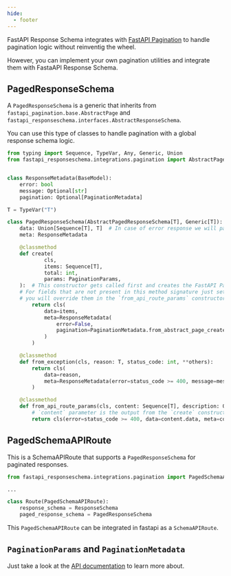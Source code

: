 ```yaml
---
hide:
  - footer
---
```


FastAPI Response Schema integrates with [FastAPI Pagination](https://github.com/uriyyo/fastapi-pagination) to handle pagination logic without reinventig the wheel.

However, you can implement your own pagination utilities and integrate them with FastaAPI Response Schema.


## PagedResponseSchema
A `PagedResponseSchema` is a generic that inherits from `fastapi_pagination.base.AbstractPage` and `fastapi_responseschema.interfaces.AbstractResponseSchema`.

You can use this type of classes to handle pagination with a global response schema logic.

```py
from typing import Sequence, TypeVar, Any, Generic, Union
from fastapi_responseschema.integrations.pagination import AbstractPagedResponseSchema, PaginationMetadata, PagedSchemaAPIRoute, PaginationParams


class ResponseMetadata(BaseModel):
    error: bool
    message: Optional[str]
    pagination: Optional[PaginationMetadata]

T = TypeVar("T")

class PagedResponseSchema(AbstractPagedResponseSchema[T], Generic[T]):
    data: Union[Sequence[T], T]  # In case of error response we will pass a scalar type, a string or a dict
    meta: ResponseMetadata

    @classmethod
    def create(
            cls,
            items: Sequence[T],
            total: int,
            params: PaginationParams,
    ):  # This constructor gets called first and creates the FastAPI Pagination response model.
    # For fields that are not present in this method signature just set some defaults,
    # you will override them in the `from_api_route_params` constructor
        return cls(
            data=items,
            meta=ResponseMetadata(
                error=False,  
                pagination=PaginationMetadata.from_abstract_page_create(total=total, params=params)
            )
        )

    @classmethod
    def from_exception(cls, reason: T, status_code: int, **others):
        return cls(
            data=reason,
            meta=ResponseMetadata(error=status_code >= 400, message=message)
        )

    @classmethod
    def from_api_route_params(cls, content: Sequence[T], description: Optional[str] = None, **others): 
        # `content` parameter is the output from the `create` constructor.
        return cls(error=status_code >= 400, data=content.data, meta=content.meta)
```

## PagedSchemaAPIRoute

This is a SchemaAPIRoute that supports a `PagedResponseSchema` for paginated responses.

```py
from fastapi_responseschema.integrations.pagination import PagedSchemaAPIRoute

...

class Route(PagedSchemaAPIRoute):
    response_schema = ResponseSchema
    paged_response_schema = PagedResponseSchema

``` 
This `PagedSchemaAPIRoute` can be integrated in fastapi as a `SchemaAPIRoute`.


## `PaginationParams` and `PaginationMetadata`

Just take a look at the [API documentation](/api/pagination-integration/#class-paginationmetadata) to learn more about.
